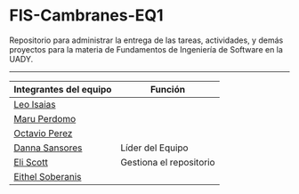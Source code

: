 # FIS-Cambranes-EQ1
Repositorio para administrar la entrega de las tareas, actividades, y demás proyectos para la materia de Fundamentos de Ingeniería de Software en la UADY.

---

| Integrantes del equipo | Función |
|------------------------|---------|
|[Leo Isaias](https://github.com/lime07) | |
|[Maru Perdomo](https://github.com/marunui) | |
|[Octavio Perez](https://github.com/octavpg) | |
|[Danna Sansores](https://github.com/dannasansores) | Líder del Equipo|
|[Eli Scott](https://github.com/melismau) | Gestiona el repositorio |
|[Eithel Soberanis](https://github.com/eithelsoberanis-coder) | |

